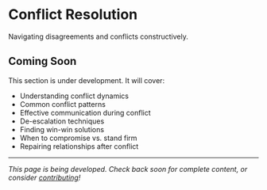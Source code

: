 # Conflict Resolution

Navigating disagreements and conflicts constructively.

## Coming Soon

This section is under development. It will cover:

- Understanding conflict dynamics
- Common conflict patterns
- Effective communication during conflict
- De-escalation techniques
- Finding win-win solutions
- When to compromise vs. stand firm
- Repairing relationships after conflict

---

*This page is being developed. Check back soon for complete content, or consider [contributing](../resources/contributing.md)!*

